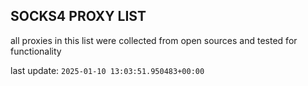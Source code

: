 ## SOCKS4 PROXY LIST

all proxies in this list were collected from open sources and tested for functionality

last update: `2025-01-10 13:03:51.950483+00:00`